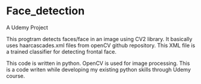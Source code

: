 # Face_detection

A Udemy Project

This progtram detects faces/face in an image using CV2 library. It basically uses haarcascades.xml files from openCV github repository. This XML file is a  trained classifier for detecting frontal face.

This code is written in python. OpenCV is used for image processing. This is a code writen while developing my existing python skills through Udemy course.
